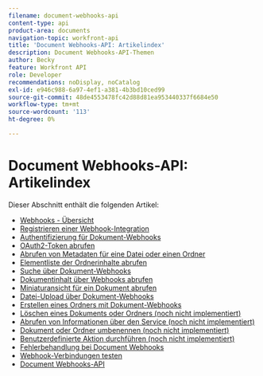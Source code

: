 ```yaml
---
filename: document-webhooks-api
content-type: api
product-area: documents
navigation-topic: workfront-api
title: 'Document Webhooks-API: Artikelindex'
description: Document Webhooks-API-Themen
author: Becky
feature: Workfront API
role: Developer
recommendations: noDisplay, noCatalog
exl-id: e946c988-6a97-4ef1-a381-4b3bd10ced99
source-git-commit: 48de4553478fc42d88d81ea953440337f6684e50
workflow-type: tm+mt
source-wordcount: '113'
ht-degree: 0%

---
```


# Document Webhooks-API: Artikelindex

<!-- Audited: 5/2025 -->

Dieser Abschnitt enthält die folgenden Artikel:

* [Webhooks - Übersicht](../../wf-api/doc-wbhks-api/webhooks-overview.md)
* [Registrieren einer Webhook-Integration](../../wf-api/doc-wbhks-api/register-webhook-integration.md)
* [Authentifizierung für Dokument-Webhooks](../../wf-api/doc-wbhks-api/auth-for-docu-webhook.md)
* [OAuth2-Token abrufen](../../wf-api/doc-wbhks-api/get-oath-token-webhooks.md)
* [Abrufen von Metadaten für eine Datei oder einen Ordner](../../wf-api/doc-wbhks-api/get-metadata-file-folder.md)
* [Elementliste der Ordnerinhalte abrufen](../../wf-api/doc-wbhks-api/get-list-folder-contents.md)
* [Suche über Dokument-Webhooks](../../wf-api/doc-wbhks-api/docu-webhook-search.md)
* [Dokumentinhalt über Webhooks abrufen](../../wf-api/doc-wbhks-api/get-docu-content-webhook.md)
* [Miniaturansicht für ein Dokument abrufen](../../wf-api/doc-wbhks-api/get-thmbnl-doc.md)
* [Datei-Upload über Dokument-Webhooks](../../wf-api/doc-wbhks-api/file-upload-docu-webhook.md)
* [Erstellen eines Ordners mit Dokument-Webhooks](../../wf-api/doc-wbhks-api/create-folder-docu-webhook.md)
* [Löschen eines Dokuments oder Ordners (noch nicht implementiert)](../../wf-api/doc-wbhks-api/delete-a-document-or-folder.md)
* [Abrufen von Informationen über den Service (noch nicht implementiert)](../../wf-api/doc-wbhks-api/get-service-info-webhook.md)
* [Dokument oder Ordner umbenennen (noch nicht implementiert)](../../wf-api/doc-wbhks-api/rename-docu-or-folder.md)
* [Benutzerdefinierte Aktion durchführen (noch nicht implementiert)](../../wf-api/doc-wbhks-api/perform-custom-action.md)
* [Fehlerbehandlung bei Document Webhooks](../../wf-api/doc-wbhks-api/docu-webhooks-errors.md)
* [Webhook-Verbindungen testen](../../wf-api/doc-wbhks-api/test-webhook-connections.md)
* [Document Webhooks-API](../../wf-api/doc-wbhks-api/docu-webhook-api.md)
